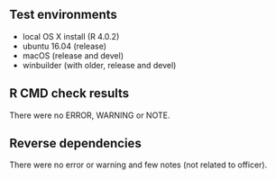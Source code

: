## Test environments

- local OS X install (R 4.0.2)
- ubuntu 16.04 (release)
- macOS (release and devel)
- winbuilder (with older, release and devel) 

## R CMD check results

There were no ERROR, WARNING or NOTE.

## Reverse dependencies

There were no error or warning and few notes (not related to officer).


